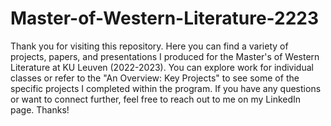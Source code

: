 # Master-of-Western-Literature-2223
Thank you for visiting this repository. Here you can find a variety of projects, papers, and presentations I produced for the Master's of Western Literature at KU Leuven (2022-2023). You can explore work for individual classes or refer to the "An Overview: Key Projects" to see some of the specific projects I completed within the program. If you have any questions or want to connect further, feel free to reach out to me on my LinkedIn page. Thanks!
